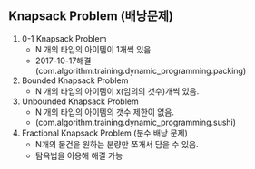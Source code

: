 ## Knapsack Problem (배낭문제)

1. 0-1 Knapsack Problem
	* N 개의 타입의 아이템이 1개씩 있음.
	* 2017-10-17해결 (com.algorithm.training.dynamic_programming.packing)
2. Bounded Knapsack Problem
	* N 개의 타입의 아이템이 x(임의의 갯수)개씩 있음.
3. Unbounded Knapsack Problem
	* N 개의 타입의 아이템의 갯수 제한이 없음.
	* (com.algorithm.training.dynamic_programming.sushi)
4. Fractional Knapsack Problem (분수 배낭 문제)
	* N개의 물건을 원하는 분량만 쪼개서 담을 수 있음.
	* 탐욕법을 이용해 해결 가능